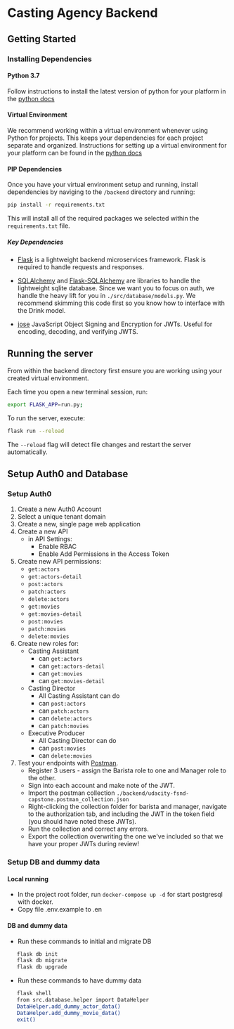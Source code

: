 # Casting Agency Backend

## Getting Started

### Installing Dependencies

#### Python 3.7

Follow instructions to install the latest version of python for your platform in the [python docs](https://docs.python.org/3/using/unix.html#getting-and-installing-the-latest-version-of-python)

#### Virtual Environment

We recommend working within a virtual environment whenever using Python for projects. This keeps your dependencies for each project separate and organized. Instructions for setting up a virtual environment for your platform can be found in the [python docs](https://packaging.python.org/guides/installing-using-pip-and-virtual-environments/)

#### PIP Dependencies

Once you have your virtual environment setup and running, install dependencies by naviging to the `/backend` directory and running:

```bash
pip install -r requirements.txt
```

This will install all of the required packages we selected within the `requirements.txt` file.

##### Key Dependencies

- [Flask](http://flask.pocoo.org/) is a lightweight backend microservices framework. Flask is required to handle requests and responses.

- [SQLAlchemy](https://www.sqlalchemy.org/) and [Flask-SQLAlchemy](https://flask-sqlalchemy.palletsprojects.com/en/2.x/) are libraries to handle the lightweight sqlite database. Since we want you to focus on auth, we handle the heavy lift for you in `./src/database/models.py`. We recommend skimming this code first so you know how to interface with the Drink model.

- [jose](https://python-jose.readthedocs.io/en/latest/) JavaScript Object Signing and Encryption for JWTs. Useful for encoding, decoding, and verifying JWTS.

## Running the server

From within the backend directory first ensure you are working using your created virtual environment.

Each time you open a new terminal session, run:

```bash
export FLASK_APP=run.py;
```

To run the server, execute:

```bash
flask run --reload
```

The `--reload` flag will detect file changes and restart the server automatically.

## Setup Auth0 and Database

### Setup Auth0

1. Create a new Auth0 Account
2. Select a unique tenant domain
3. Create a new, single page web application
4. Create a new API
   - in API Settings:
     - Enable RBAC
     - Enable Add Permissions in the Access Token
5. Create new API permissions:
   - `get:actors`
   - `get:actors-detail`
   - `post:actors`
   - `patch:actors`
   - `delete:actors`
   - `get:movies`
   - `get:movies-detail`
   - `post:movies`
   - `patch:movies`
   - `delete:movies`
6. Create new roles for:
   - Casting Assistant
     - can `get:actors`
     - can `get:actors-detail`
     - can `get:movies`
     - can `get:movies-detail`
   - Casting Director
     - All Casting Assistant can do
     - can `post:actors`
     - can `patch:actors`
     - can `delete:actors`
     - can `patch:movies`
   - Executive Producer
     - All Casting Director can do
     - can `post:movies`
     - can `delete:movies`
7. Test your endpoints with [Postman](https://getpostman.com).
   - Register 3 users - assign the Barista role to one and Manager role to the other.
   - Sign into each account and make note of the JWT.
   - Import the postman collection `./backend/udacity-fsnd-capstone.postman_collection.json`
   - Right-clicking the collection folder for barista and manager, navigate to the authorization tab, and including the JWT in the token field (you should have noted these JWTs).
   - Run the collection and correct any errors.
   - Export the collection overwriting the one we've included so that we have your proper JWTs during review!

### Setup DB and dummy data

#### Local running
- In the project root folder, run `docker-compose up -d` for start postgresql with docker.
- Copy file .env.example to .en

#### DB and dummy data
- Run these commands to initial and migrate DB
``` bash
   flask db init
   flask db migrate
   flask db upgrade
```
- Run these commands to have dummy data
``` bash
   flask shell
   from src.database.helper import DataHelper
   DataHelper.add_dummy_actor_data()
   DataHelper.add_dummy_movie_data()
   exit()
```

